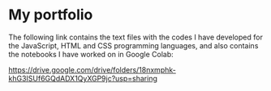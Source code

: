 # My portfolio
The following link contains the text files with the codes I have developed for the JavaScript, HTML and CSS programming languages, and also contains the notebooks I have worked on in Google Colab:

https://drive.google.com/drive/folders/18nxmphk-khG3ISUf6GQdADX1QyXGP9jc?usp=sharing
